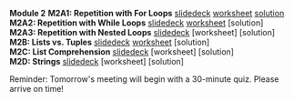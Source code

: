 <b>Module 2</b>
<b>M2A1: Repetition with For Loops</b> [slidedeck](https://www.dropbox.com/scl/fi/cia8fxkh90jdrtipq35yy/M2A1-Repetition-with-For-Loops.pptx?rlkey=tvkpp0edlslp067ys9krdpwif&dl=0) [worksheet](https://docs.google.com/document/d/1uWVUKiBbIOc2JYD4vdcEZmrzvpIZKw6UiP6uCYEDFbY/edit?usp=sharing) [solution](https://docs.google.com/document/d/1ObWdlb1uGzeUrWDz5Hgn4ox2_ybLgXSRezYt8hNkR1g/edit?tab=t.0)    
<b>M2A2: Repetition with While Loops</b> [slidedeck](https://tinyurl.com/yunjzwyj) [worksheet](https://docs.google.com/document/d/1PqBxlZotjz7M97SrrPSgpVQcnWzTRoFO-f_fJ9jVOCk/edit?tab=t.0#heading=h.d7dsqin0pq0r) [solution]  
<b>M2A3: Repetition with Nested Loops</b> [slidedeck](https://www.dropbox.com/scl/fi/ut9lqab9viudy2m3msnhn/M2A3-Repetition-with-Nested-Loops.pptx?rlkey=g3cjryzfd6nool4kf2drog2z9&dl=0) [worksheet] [solution]  
<b>M2B: Lists vs. Tuples</b> [slidedeck](https://tinyurl.com/2m4ur4r8) [worksheet](https://docs.google.com/document/d/1mKxMZTQ7ynadc5cqnV7-QOFeuHyAx9zNOKKERM6srGk/edit?tab=t.0) [solution]   
<b>M2C: List Comprehension</b> [slidedeck](https://www.dropbox.com/scl/fi/ckly5jinlw68mgd2ahtdz/M2C-List-Comprehension.pptx?rlkey=1gndq7h5jxr7nwudz1bf16fok&dl=0) [worksheet] [solution]  
<b>M2D: Strings</b> [slidedeck](https://www.dropbox.com/scl/fi/1ont1p4cmjq2r2y6ouiif/M2D-Strings.pptx?rlkey=uae74q8hwcbljulxkly27ojpx&dl=0) [worksheet] [solution]  

Reminder: Tomorrow's meeting will begin with a 30-minute quiz. Please arrive on time!
